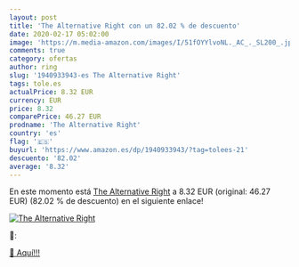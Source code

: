 ```yaml
---
layout: post
title: 'The Alternative Right con un 82.02 % de descuento'
date: 2020-02-17 05:02:00
image: 'https://m.media-amazon.com/images/I/51fOYYlvoNL._AC_._SL200_.jpg'
comments: true
category: ofertas
author: ring
slug: '1940933943-es The Alternative Right'
tags: tole.es
actualPrice: 8.32 EUR
currency: EUR
price: 8.32
comparePrice: 46.27 EUR
prodname: 'The Alternative Right'
country: 'es'
flag: '🇪🇸'
buyurl: 'https://www.amazon.es/dp/1940933943/?tag=tolees-21'
descuento: '82.02'
average: '8.32'
---
```


En este momento está [The Alternative Right](https://www.amazon.es/dp/1940933943/?tag=tolees-21) a 8.32 EUR (original: 46.27 EUR) (82.02 %  de descuento) en el siguiente enlace!

[![The Alternative Right](https://m.media-amazon.com/images/I/51fOYYlvoNL._AC_._SL200_.jpg)](https://www.amazon.es/dp/1940933943/?tag=tolees-21)

🔎:


[🛒 Aquí!!!](https://www.amazon.es/dp/1940933943/?tag=tolees-21)
